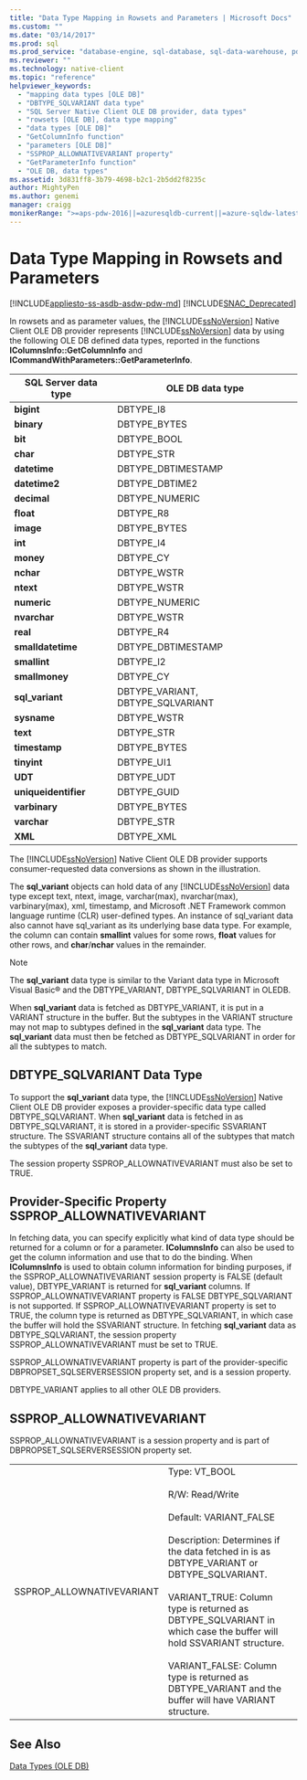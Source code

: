 ```yaml
---
title: "Data Type Mapping in Rowsets and Parameters | Microsoft Docs"
ms.custom: ""
ms.date: "03/14/2017"
ms.prod: sql
ms.prod_service: "database-engine, sql-database, sql-data-warehouse, pdw"
ms.reviewer: ""
ms.technology: native-client
ms.topic: "reference"
helpviewer_keywords: 
  - "mapping data types [OLE DB]"
  - "DBTYPE_SQLVARIANT data type"
  - "SQL Server Native Client OLE DB provider, data types"
  - "rowsets [OLE DB], data type mapping"
  - "data types [OLE DB]"
  - "GetColumnInfo function"
  - "parameters [OLE DB]"
  - "SSPROP_ALLOWNATIVEVARIANT property"
  - "GetParameterInfo function"
  - "OLE DB, data types"
ms.assetid: 3d831ff8-3b79-4698-b2c1-2b5dd2f8235c
author: MightyPen
ms.author: genemi
manager: craigg
monikerRange: ">=aps-pdw-2016||=azuresqldb-current||=azure-sqldw-latest||>=sql-server-2016||=sqlallproducts-allversions||>=sql-server-linux-2017||=azuresqldb-mi-current"
---
```

# Data Type Mapping in Rowsets and Parameters
[!INCLUDE[appliesto-ss-asdb-asdw-pdw-md](../../includes/appliesto-ss-asdb-asdw-pdw-md.md)]
[!INCLUDE[SNAC_Deprecated](../../includes/snac-deprecated.md)]

  In rowsets and as parameter values, the [!INCLUDE[ssNoVersion](../../includes/ssnoversion-md.md)] Native Client OLE DB provider represents [!INCLUDE[ssNoVersion](../../includes/ssnoversion-md.md)] data by using the following OLE DB defined data types, reported in the functions **IColumnsInfo::GetColumnInfo** and **ICommandWithParameters::GetParameterInfo**.  
  
|SQL Server data type|OLE DB data type|  
|--------------------------|----------------------|  
|**bigint**|DBTYPE_I8|  
|**binary**|DBTYPE_BYTES|  
|**bit**|DBTYPE_BOOL|  
|**char**|DBTYPE_STR|  
|**datetime**|DBTYPE_DBTIMESTAMP|  
|**datetime2**|DBTYPE_DBTIME2|  
|**decimal**|DBTYPE_NUMERIC|  
|**float**|DBTYPE_R8|  
|**image**|DBTYPE_BYTES|  
|**int**|DBTYPE_I4|  
|**money**|DBTYPE_CY|  
|**nchar**|DBTYPE_WSTR|  
|**ntext**|DBTYPE_WSTR|  
|**numeric**|DBTYPE_NUMERIC|  
|**nvarchar**|DBTYPE_WSTR|  
|**real**|DBTYPE_R4|  
|**smalldatetime**|DBTYPE_DBTIMESTAMP|  
|**smallint**|DBTYPE_I2|  
|**smallmoney**|DBTYPE_CY|  
|**sql_variant**|DBTYPE_VARIANT, DBTYPE_SQLVARIANT|  
|**sysname**|DBTYPE_WSTR|  
|**text**|DBTYPE_STR|  
|**timestamp**|DBTYPE_BYTES|  
|**tinyint**|DBTYPE_UI1|  
|**UDT**|DBTYPE_UDT|  
|**uniqueidentifier**|DBTYPE_GUID|  
|**varbinary**|DBTYPE_BYTES|  
|**varchar**|DBTYPE_STR|  
|**XML**|DBTYPE_XML|  
  
 The [!INCLUDE[ssNoVersion](../../includes/ssnoversion-md.md)] Native Client OLE DB provider supports consumer-requested data conversions as shown in the illustration.  
  
 The **sql_variant** objects can hold data of any [!INCLUDE[ssNoVersion](../../includes/ssnoversion-md.md)] data type except text, ntext, image, varchar(max), nvarchar(max), varbinary(max), xml, timestamp, and Microsoft .NET Framework common language runtime (CLR) user-defined types. An instance of sql_variant data also cannot have sql_variant as its underlying base data type. For example, the column can contain **smallint** values for some rows, **float** values for other rows, and **char**/**nchar** values in the remainder.  
  
> [!NOTE]  
>  The **sql_variant** data type is similar to the Variant data type in Microsoft Visual Basic® and the DBTYPE_VARIANT, DBTYPE_SQLVARIANT in OLEDB.  
  
 When **sql_variant** data is fetched as DBTYPE_VARIANT, it is put in a VARIANT structure in the buffer. But the subtypes in the VARIANT structure may not map to subtypes defined in the **sql_variant** data type. The **sql_variant** data must then be fetched as DBTYPE_SQLVARIANT in order for all the subtypes to match.  
  
## DBTYPE_SQLVARIANT Data Type  
 To support the **sql_variant** data type, the [!INCLUDE[ssNoVersion](../../includes/ssnoversion-md.md)] Native Client OLE DB provider exposes a provider-specific data type called DBTYPE_SQLVARIANT. When **sql_variant** data is fetched in as DBTYPE_SQLVARIANT, it is stored in a provider-specific SSVARIANT structure. The SSVARIANT structure contains all of the subtypes that match the subtypes of the **sql_variant** data type.  
  
 The session property SSPROP_ALLOWNATIVEVARIANT must also be set to TRUE.  
  
## Provider-Specific Property SSPROP_ALLOWNATIVEVARIANT  
 In fetching data, you can specify explicitly what kind of data type should be returned for a column or for a parameter. **IColumnsInfo** can also be used to get the column information and use that to do the binding. When **IColumnsInfo** is used to obtain column information for binding purposes, if the SSPROP_ALLOWNATIVEVARIANT session property is FALSE (default value), DBTYPE_VARIANT is returned for **sql_variant** columns. If SSPROP_ALLOWNATIVEVARIANT property is FALSE DBTYPE_SQLVARIANT is not supported. If SSPROP_ALLOWNATIVEVARIANT property is set to TRUE, the column type is returned as DBTYPE_SQLVARIANT, in which case the buffer will hold the SSVARIANT structure. In fetching **sql_variant** data as DBTYPE_SQLVARIANT, the session property SSPROP_ALLOWNATIVEVARIANT must be set to TRUE.  
  
 SSPROP_ALLOWNATIVEVARIANT property is part of the provider-specific DBPROPSET_SQLSERVERSESSION property set, and is a session property.  
  
 DBTYPE_VARIANT applies to all other OLE DB providers.  
  
## SSPROP_ALLOWNATIVEVARIANT  
 SSPROP_ALLOWNATIVEVARIANT is a session property and is part of DBPROPSET_SQLSERVERSESSION  property set.  
  
|||  
|-|-|  
|SSPROP_ALLOWNATIVEVARIANT|Type: VT_BOOL<br /><br /> R/W: Read/Write<br /><br /> Default: VARIANT_FALSE<br /><br /> Description: Determines if the data fetched in is as DBTYPE_VARIANT or DBTYPE_SQLVARIANT.<br /><br /> VARIANT_TRUE: Column type is returned as DBTYPE_SQLVARIANT in which case the buffer will hold SSVARIANT structure.<br /><br /> VARIANT_FALSE: Column type is returned as DBTYPE_VARIANT and the buffer will have VARIANT structure.|  
  
## See Also  
 [Data Types &#40;OLE DB&#41;](../../relational-databases/native-client-ole-db-data-types/data-types-ole-db.md)  
  
  

